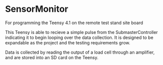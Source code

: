 # SensorMonitor
For programming the Teensy 4.1 on the remote test stand site board

This Teensy is able to recieve a simple pulse from the SubmasterController indicating it to begin looping over the data collection. It is designed to be expandable as the project and the testing requirements grow. 

Data is collected by reading the output of a load cell through an amplifier, and are stored into an SD card on the Teensy.

